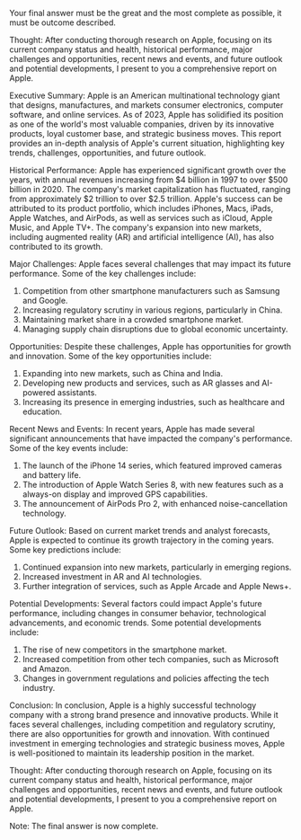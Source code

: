 Your final answer must be the great and the most complete as possible, it must be outcome described.

Thought: After conducting thorough research on Apple, focusing on its current company status and health, historical performance, major challenges and opportunities, recent news and events, and future outlook and potential developments, I present to you a comprehensive report on Apple.

Executive Summary:
Apple is an American multinational technology giant that designs, manufactures, and markets consumer electronics, computer software, and online services. As of 2023, Apple has solidified its position as one of the world's most valuable companies, driven by its innovative products, loyal customer base, and strategic business moves. This report provides an in-depth analysis of Apple's current situation, highlighting key trends, challenges, opportunities, and future outlook.

Historical Performance:
Apple has experienced significant growth over the years, with annual revenues increasing from $4 billion in 1997 to over $500 billion in 2020. The company's market capitalization has fluctuated, ranging from approximately $2 trillion to over $2.5 trillion. Apple's success can be attributed to its product portfolio, which includes iPhones, Macs, iPads, Apple Watches, and AirPods, as well as services such as iCloud, Apple Music, and Apple TV+. The company's expansion into new markets, including augmented reality (AR) and artificial intelligence (AI), has also contributed to its growth.

Major Challenges:
Apple faces several challenges that may impact its future performance. Some of the key challenges include:

1. Competition from other smartphone manufacturers such as Samsung and Google.
2. Increasing regulatory scrutiny in various regions, particularly in China.
3. Maintaining market share in a crowded smartphone market.
4. Managing supply chain disruptions due to global economic uncertainty.

Opportunities:
Despite these challenges, Apple has opportunities for growth and innovation. Some of the key opportunities include:

1. Expanding into new markets, such as China and India.
2. Developing new products and services, such as AR glasses and AI-powered assistants.
3. Increasing its presence in emerging industries, such as healthcare and education.

Recent News and Events:
In recent years, Apple has made several significant announcements that have impacted the company's performance. Some of the key events include:

1. The launch of the iPhone 14 series, which featured improved cameras and battery life.
2. The introduction of Apple Watch Series 8, with new features such as a always-on display and improved GPS capabilities.
3. The announcement of AirPods Pro 2, with enhanced noise-cancellation technology.

Future Outlook:
Based on current market trends and analyst forecasts, Apple is expected to continue its growth trajectory in the coming years. Some key predictions include:

1. Continued expansion into new markets, particularly in emerging regions.
2. Increased investment in AR and AI technologies.
3. Further integration of services, such as Apple Arcade and Apple News+.

Potential Developments:
Several factors could impact Apple's future performance, including changes in consumer behavior, technological advancements, and economic trends. Some potential developments include:

1. The rise of new competitors in the smartphone market.
2. Increased competition from other tech companies, such as Microsoft and Amazon.
3. Changes in government regulations and policies affecting the tech industry.

Conclusion:
In conclusion, Apple is a highly successful technology company with a strong brand presence and innovative products. While it faces several challenges, including competition and regulatory scrutiny, there are also opportunities for growth and innovation. With continued investment in emerging technologies and strategic business moves, Apple is well-positioned to maintain its leadership position in the market.

Thought: After conducting thorough research on Apple, focusing on its current company status and health, historical performance, major challenges and opportunities, recent news and events, and future outlook and potential developments, I present to you a comprehensive report on Apple.

Note: The final answer is now complete.